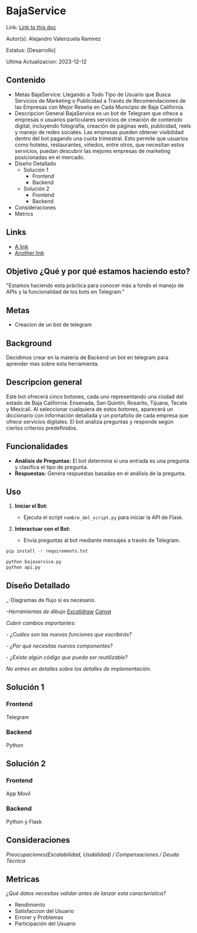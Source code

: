 # BajaService
Link: [Link to this doc](#)

Autor(s): Alejandro Valenzuela Ramirez

Estatus: [Desarrollo]

Ultima Actualizacion: 2023-12-12

## Contenido
- Metas
  BajaService: Llegando a Todo Tipo de Usuario que Busca Servicios de Marketing o Publicidad a Través de Recomendaciones de las Empresas con Mejor Reseña en Cada Municipio de Baja California.
- Descripcion General
  BajaService es un bot de Telegram que ofrece a empresas o usuarios particulares servicios de creación de contenido digital, incluyendo fotografía, creación de páginas web, publicidad, reels y manejo de redes sociales. Las empresas pueden obtener visibilidad dentro del bot pagando una cuota trimestral. Esto permite que usuarios como hoteles, restaurantes, viñedos, entre otros, que necesitan estos servicios, puedan descubrir las mejores empresas de marketing posicionadas en el mercado.
- Diseño Detallado
  - Solución 1
    - Frontend
    - Backend
  - Solución 2
    - Frontend
    - Backend
- Consideraciones
- Metrics


## Links
- [A link](#)
- [Another link](#)

## Objetivo ¿Qué y por qué estamos haciendo esto?
"Estamos haciendo esta práctica para conocer más a fondo el manejo de APIs y la funcionalidad de los bots en Telegram."

## Metas
- Creacion de un bot de telegram

## Background
Decidimos crear en la materia de Backend un bot en telegram para aprender mas sobre esta herramienta.

## Descripcion general
Este bot ofrecerá cinco botones, cada uno representando una ciudad del estado de Baja California: Ensenada, San Quintín, Rosarito, Tijuana, Tecate y Mexicali. Al seleccionar cualquiera de estos botones, aparecerá un diccionario con información detallada y un portafolio de cada empresa que ofrece servicios digitales.
El bot analiza preguntas y responde según ciertos criterios predefinidos.

## Funcionalidades
- **Análisis de Preguntas:** El bot determina si una entrada es una pregunta y clasifica el tipo de pregunta.
- **Respuestas:** Genera respuestas basadas en el análisis de la pregunta.

## Uso

1. **Iniciar el Bot:**
   - Ejecuta el script `nombre_del_script.py` para iniciar la API de Flask.

2. **Interactuar con el Bot:**
   - Envía preguntas al bot mediante mensajes a través de Telegram.
```bash
pip install -r requirements.txt
```

```bash
python bajaservice.py
python api.py
```


## Diseño Detallado
_-Diagramas de flujo si es necesario.

_-Herramientas de dibujo [Excalidraw](https://excalidraw.com) [Canva](https://www.canva.com/es_mx/)_

_Cubrir cambios importantes:_

 _- ¿Cuáles son las nuevas funciones que escribirás?_

 _- ¿Por qué necesitas nuevos componentes?_

 _- ¿Existe algún código que pueda ser reutilizable?_

_No entres en detalles sobre los detalles de implementación._

## Solución 1
### Frontend
Telegram
### Backend
Python

## Solución 2
### Frontend
App Movil
### Backend
Python y Flask

## Consideraciones
_Preocupaciones(Escalabilidad, Usabilidad) / Compensaciones / Deuda Técnica_

## Metricas
_¿Qué datos necesitas validar antes de lanzar esta característica?_
 - Rendimiento
 - Satisfaccion del Usuario
 - Errorer y Problemas
 - Participación del Usuario












